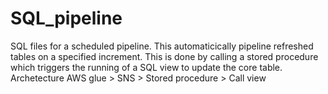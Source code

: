 # SQL_pipeline

SQL files for a scheduled pipeline. This automaticically pipeline refreshed tables on a specified increment.
This is done by calling a stored procedure which triggers the running of a SQL view to update the core table.
Archetecture AWS glue > SNS > Stored procedure > Call view
